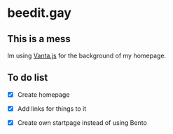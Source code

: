 # beedit.gay
## This is a mess
Im using [Vanta.js](https://www.vantajs.com) for the background of my homepage.
## To do list
- [x] Create homepage

- [x] Add links for things to it

- [x] Create own startpage instead of using Bento
